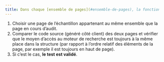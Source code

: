 ```yaml
---
title: Dans chaque [ensemble de pages](#ensemble-de-pages), la fonctionnalité vers le [moteur de recherche](#moteur-de-recherche-interne-a-un-site-web) se présente-t-elle toujours dans le même ordre relatif dans le code source ?
---
```


1. Choisir une page de l’échantillon appartenant au même ensemble que la page en cours d’audit.
2. Comparer le code source (généré côté client) des deux pages et vérifier que le moyen d’accès au moteur de recherche est toujours à la même place dans la structure (par rapport à l’ordre relatif des éléments de la page, par exemple il est toujours en haut de page).
3. Si c’est le cas, **le test est validé**.
